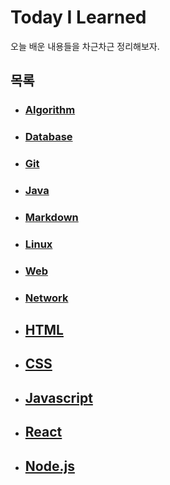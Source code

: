 # Today I Learned

오늘 배운 내용들을 차근차근 정리해보자.

## 목록

- ### [Algorithm](./Algorithm)

- ### [Database](./Database)

- ### [Git](./Git)

- ### [Java](./Java)

- ### [Markdown](./Markdown)

- ### [Linux](./Linux)

- ### [Web](./Web)

- ### [Network](./Network)

- ## [HTML](./HTML)

- ## [CSS](./CSS)

- ## [Javascript](./Javascript)

- ## [React](./React)

- ## [Node.js](./Node.js)

